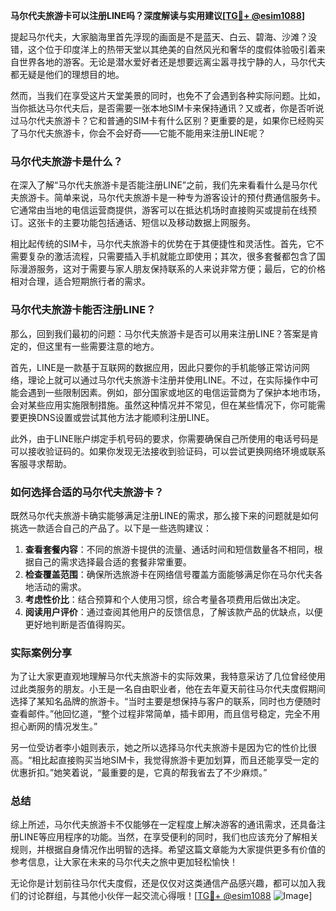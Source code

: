 **马尔代夫旅游卡可以注册LINE吗？深度解读与实用建议[[TG💪+ @esim1088](https://t.me/s/esim1088)]**

提起马尔代夫，大家脑海里首先浮现的画面是不是蓝天、白云、碧海、沙滩？没错，这个位于印度洋上的热带天堂以其绝美的自然风光和奢华的度假体验吸引着来自世界各地的游客。无论是潜水爱好者还是想要远离尘嚣寻找宁静的人，马尔代夫都无疑是他们的理想目的地。

然而，当我们在享受这片天堂美景的同时，也免不了会遇到各种实际问题。比如，当你抵达马尔代夫后，是否需要一张本地SIM卡来保持通讯？又或者，你是否听说过马尔代夫旅游卡？它和普通的SIM卡有什么区别？更重要的是，如果你已经购买了马尔代夫旅游卡，你会不会好奇——它能不能用来注册LINE呢？

### 马尔代夫旅游卡是什么？

在深入了解“马尔代夫旅游卡是否能注册LINE”之前，我们先来看看什么是马尔代夫旅游卡。简单来说，马尔代夫旅游卡是一种专为游客设计的预付费通信服务卡。它通常由当地的电信运营商提供，游客可以在抵达机场时直接购买或提前在线预订。这张卡的主要功能包括通话、短信以及移动数据上网服务。

相比起传统的SIM卡，马尔代夫旅游卡的优势在于其便捷性和灵活性。首先，它不需要复杂的激活流程，只需要插入手机就能立即使用；其次，很多套餐都包含了国际漫游服务，这对于需要与家人朋友保持联系的人来说非常方便；最后，它的价格相对合理，适合短期旅行者的需求。

### 马尔代夫旅游卡能否注册LINE？

那么，回到我们最初的问题：马尔代夫旅游卡是否可以用来注册LINE？答案是肯定的，但这里有一些需要注意的地方。

首先，LINE是一款基于互联网的数据应用，因此只要你的手机能够正常访问网络，理论上就可以通过马尔代夫旅游卡注册并使用LINE。不过，在实际操作中可能会遇到一些限制因素。例如，部分国家或地区的电信运营商为了保护本地市场，会对某些应用实施限制措施。虽然这种情况并不常见，但在某些情况下，你可能需要更换DNS设置或尝试其他方法才能顺利注册LINE。

此外，由于LINE账户绑定手机号码的要求，你需要确保自己所使用的电话号码是可以接收验证码的。如果你发现无法接收到验证码，可以尝试更换网络环境或联系客服寻求帮助。

### 如何选择合适的马尔代夫旅游卡？

既然马尔代夫旅游卡确实能够满足注册LINE的需求，那么接下来的问题就是如何挑选一款适合自己的产品了。以下是一些选购建议：

1. **查看套餐内容**：不同的旅游卡提供的流量、通话时间和短信数量各不相同，根据自己的需求选择最合适的套餐非常重要。
2. **检查覆盖范围**：确保所选旅游卡在网络信号覆盖方面能够满足你在马尔代夫各地活动的需求。
3. **考虑性价比**：结合预算和个人使用习惯，综合考量各项费用后做出决定。
4. **阅读用户评价**：通过查阅其他用户的反馈信息，了解该款产品的优缺点，以便更好地判断是否值得购买。

### 实际案例分享

为了让大家更直观地理解马尔代夫旅游卡的实际效果，我特意采访了几位曾经使用过此类服务的朋友。小王是一名自由职业者，他在去年夏天前往马尔代夫度假期间选择了某知名品牌的旅游卡。“当时主要是想保持与客户的联系，同时也方便随时查看邮件。”他回忆道，“整个过程非常简单，插卡即用，而且信号稳定，完全不用担心断网的情况发生。”

另一位受访者李小姐则表示，她之所以选择马尔代夫旅游卡是因为它的性价比很高。“相比起直接购买当地SIM卡，我觉得旅游卡更加划算，而且还能享受一定的优惠折扣。”她笑着说，“最重要的是，它真的帮我省去了不少麻烦。”

### 总结

综上所述，马尔代夫旅游卡不仅能够在一定程度上解决游客的通讯需求，还具备注册LINE等应用程序的功能。当然，在享受便利的同时，我们也应该充分了解相关规则，并根据自身情况作出明智的选择。希望这篇文章能为大家提供更多有价值的参考信息，让大家在未来的马尔代夫之旅中更加轻松愉快！

无论你是计划前往马尔代夫度假，还是仅仅对这类通信产品感兴趣，都可以加入我们的讨论群组，与其他小伙伴一起交流心得哦！[[TG💪+ @esim1088](https://t.me/s/esim1088) ![Image](https://i.postimg.cc/4NQfJmqS/Snipaste-2025-05-13-00-14-12.png)]